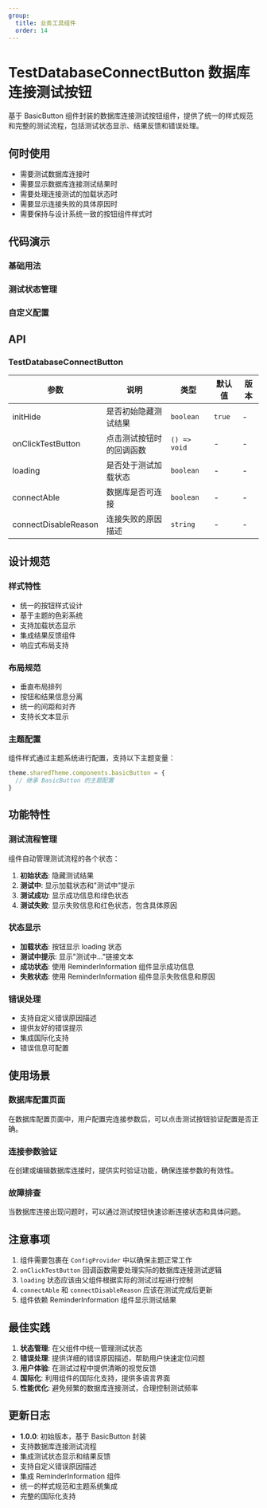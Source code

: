 ```yaml
---
group:
  title: 业务工具组件
  order: 14
---
```


# TestDatabaseConnectButton 数据库连接测试按钮

基于 BasicButton 组件封装的数据库连接测试按钮组件，提供了统一的样式规范和完整的测试流程，包括测试状态显示、结果反馈和错误处理。

## 何时使用

- 需要测试数据库连接时
- 需要显示数据库连接测试结果时
- 需要处理连接测试的加载状态时
- 需要显示连接失败的具体原因时
- 需要保持与设计系统一致的按钮组件样式时

## 代码演示

### 基础用法

<code src="./demo/basic.tsx"></code>

### 测试状态管理

<code src="./demo/testStates.tsx"></code>

### 自定义配置

<code src="./demo/customConfig.tsx"></code>

## API

### TestDatabaseConnectButton

| 参数 | 说明 | 类型 | 默认值 | 版本 |
| --- | --- | --- | --- | --- |
| initHide | 是否初始隐藏测试结果 | `boolean` | `true` | - |
| onClickTestButton | 点击测试按钮时的回调函数 | `() => void` | - | - |
| loading | 是否处于测试加载状态 | `boolean` | - | - |
| connectAble | 数据库是否可连接 | `boolean` | - | - |
| connectDisableReason | 连接失败的原因描述 | `string` | - | - |

## 设计规范

### 样式特性

- 统一的按钮样式设计
- 基于主题的色彩系统
- 支持加载状态显示
- 集成结果反馈组件
- 响应式布局支持

### 布局规范

- 垂直布局排列
- 按钮和结果信息分离
- 统一的间距和对齐
- 支持长文本显示

### 主题配置

组件样式通过主题系统进行配置，支持以下主题变量：

```typescript
theme.sharedTheme.components.basicButton = {
  // 继承 BasicButton 的主题配置
}
```

## 功能特性

### 测试流程管理

组件自动管理测试流程的各个状态：
1. **初始状态**: 隐藏测试结果
2. **测试中**: 显示加载状态和"测试中"提示
3. **测试成功**: 显示成功信息和绿色状态
4. **测试失败**: 显示失败信息和红色状态，包含具体原因

### 状态显示

- **加载状态**: 按钮显示 loading 状态
- **测试中提示**: 显示"测试中..."链接文本
- **成功状态**: 使用 ReminderInformation 组件显示成功信息
- **失败状态**: 使用 ReminderInformation 组件显示失败信息和原因

### 错误处理

- 支持自定义错误原因描述
- 提供友好的错误提示
- 集成国际化支持
- 错误信息可配置

## 使用场景

### 数据库配置页面

在数据库配置页面中，用户配置完连接参数后，可以点击测试按钮验证配置是否正确。

### 连接参数验证

在创建或编辑数据库连接时，提供实时验证功能，确保连接参数的有效性。

### 故障排查

当数据库连接出现问题时，可以通过测试按钮快速诊断连接状态和具体问题。

## 注意事项

1. 组件需要包裹在 `ConfigProvider` 中以确保主题正常工作
2. `onClickTestButton` 回调函数需要处理实际的数据库连接测试逻辑
3. `loading` 状态应该由父组件根据实际的测试过程进行控制
4. `connectAble` 和 `connectDisableReason` 应该在测试完成后更新
5. 组件依赖 ReminderInformation 组件显示测试结果

## 最佳实践

1. **状态管理**: 在父组件中统一管理测试状态
2. **错误处理**: 提供详细的错误原因描述，帮助用户快速定位问题
3. **用户体验**: 在测试过程中提供清晰的视觉反馈
4. **国际化**: 利用组件的国际化支持，提供多语言界面
5. **性能优化**: 避免频繁的数据库连接测试，合理控制测试频率

## 更新日志

- **1.0.0**: 初始版本，基于 BasicButton 封装
- 支持数据库连接测试流程
- 集成测试状态显示和结果反馈
- 支持自定义错误原因描述
- 集成 ReminderInformation 组件
- 统一的样式规范和主题系统集成
- 完整的国际化支持
